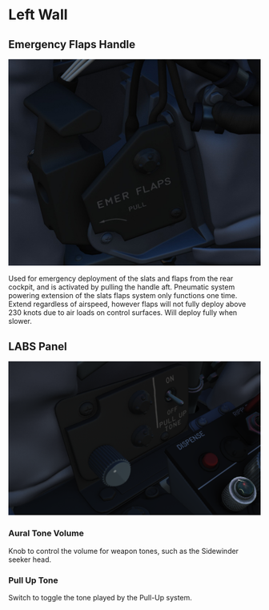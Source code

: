 # Left Wall

## Emergency Flaps Handle

![wso_emergency_flaps_handle](../../../img/wso_emergency_flaps_handle.png)

Used for emergency deployment of the slats and flaps from the rear cockpit, and
is activated by pulling the handle aft. Pneumatic system powering extension of
the slats flaps system only functions one time. Extend regardless of airspeed,
however flaps will not fully deploy above 230 knots due to air loads on control
surfaces. Will deploy fully when slower.


## LABS Panel

![wso_labs_panel](../../../img/wso_labs_panel.png)

### Aural Tone Volume

Knob to control the volume for weapon tones, such as the Sidewinder seeker head.

### Pull Up Tone

Switch to toggle the tone played by the Pull-Up system.
